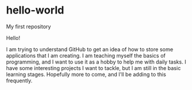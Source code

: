 # hello-world
My first repository

Hello!

I am trying to understand GitHub to get an idea of how to store some applications that I am creating. I am teaching myself the basics of programming, and I want to use it as a hobby to help me with daily tasks. I have some interesting projects I want to tackle, but I am still in the basic learning stages. Hopefully more to come, and I'll be adding to this frequently. 


